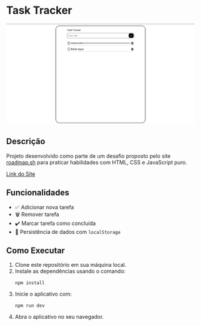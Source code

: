 # Task Tracker

![Preview da aplicação](.github/preview.png)

## Descrição

Projeto desenvolvido como parte de um desafio proposto pelo site [roadmap.sh](https://roadmap.sh) para praticar habilidades com HTML, CSS e JavaScript puro.

[Link do Site](https://lheerme.github.io/task-tracker/)


## Funcionalidades

- ✅ Adicionar nova tarefa
- 🗑️ Remover tarefa
- ✔️ Marcar tarefa como concluída
- 💾 Persistência de dados com `localStorage`

## Como Executar

1. Clone este repositório em sua máquina local.
2. Instale as dependências usando o comando:
   ```
   npm install
   ```
3. Inicie o aplicativo com:
   ```
   npm run dev
   ```
4. Abra o aplicativo no seu navegador.